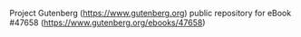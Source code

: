 Project Gutenberg (https://www.gutenberg.org) public repository for
eBook #47658 (https://www.gutenberg.org/ebooks/47658)
